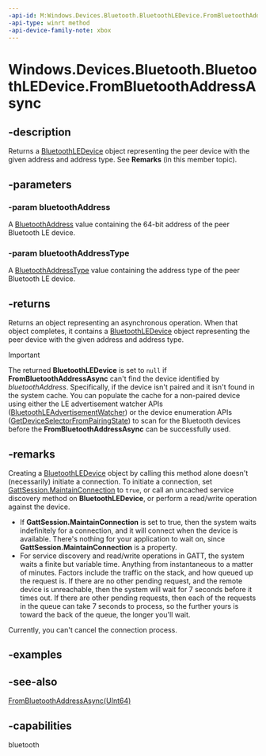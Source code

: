 ```yaml
---
-api-id: M:Windows.Devices.Bluetooth.BluetoothLEDevice.FromBluetoothAddressAsync(System.UInt64,Windows.Devices.Bluetooth.BluetoothAddressType)
-api-type: winrt method
-api-device-family-note: xbox
---
```


<!-- Method syntax
public Windows.Foundation.IAsyncOperation<Windows.Devices.Bluetooth.BluetoothLEDevice> FromBluetoothAddressAsync(System.UInt64 bluetoothAddress, Windows.Devices.Bluetooth.BluetoothAddressType bluetoothAddressType)
-->

# Windows.Devices.Bluetooth.BluetoothLEDevice.FromBluetoothAddressAsync

## -description
Returns a [BluetoothLEDevice](bluetoothledevice.md) object representing the peer device with the given address and address type. See **Remarks** (in this member topic).

## -parameters
### -param bluetoothAddress
A [BluetoothAddress](bluetoothledevice_bluetoothaddress.md) value containing the 64-bit address of the peer Bluetooth LE device.

### -param bluetoothAddressType
A [BluetoothAddressType](bluetoothaddresstype.md) value containing the address type of the peer Bluetooth LE device.

## -returns
Returns an object representing an asynchronous operation. When that object completes, it contains a [BluetoothLEDevice](bluetoothledevice.md) object representing the peer device with the given address and address type.

> [!IMPORTANT]
> The returned **BluetoothLEDevice** is set to `null` if **FromBluetoothAddressAsync** can't find the device identified by *bluetoothAddress*. Specifically, if the device isn't paired and it isn't found in the system cache. You can populate the cache for a non-paired device using either the LE advertisement watcher APIs ([BluetoothLEAdvertisementWatcher](/uwp/api/windows.devices.bluetooth.advertisement.bluetoothleadvertisementwatcher)) or the device enumeration APIs ([GetDeviceSelectorFromPairingState](/uwp/api/windows.devices.bluetooth.bluetoothledevice.getdeviceselectorfrompairingstate)) to scan for the Bluetooth devices before the **FromBluetoothAddressAsync** can be successfully used.

## -remarks
Creating a [BluetoothLEDevice](bluetoothledevice.md) object by calling this method alone doesn't (necessarily) initiate a connection. To initiate a connection, set [GattSession.MaintainConnection](/uwp/api/windows.devices.bluetooth.genericattributeprofile.gattsession.maintainconnection) to `true`, or call an uncached service discovery method on **BluetoothLEDevice**, or perform a read/write operation against the device.

- If **GattSession.MaintainConnection** is set to true, then the system waits indefinitely for a connection, and it will connect when the device is available. There's nothing for your application to wait on, since **GattSession.MaintainConnection** is a property.
- For service discovery and read/write operations in GATT, the system waits a finite but variable time. Anything from instantaneous to a matter of minutes. Factors include the traffic on the stack, and how queued up the request is. If there are no other pending request, and the remote device is unreachable, then the system will wait for 7 seconds before it times out. If there are other pending requests, then each of the requests in the queue can take 7 seconds to process, so the further yours is toward the back of the queue, the longer you'll wait.

Currently, you can't cancel the connection process.

## -examples

## -see-also
[FromBluetoothAddressAsync(UInt64)](bluetoothledevice_frombluetoothaddressasync_117221987.md)

## -capabilities
bluetooth